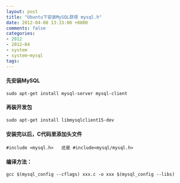 ```yaml
---
layout: post
title: "Ubuntu下安装MySQL获得 mysql.h"
date: 2012-04-08 13:33:00 +0800
comments: false
categories:
- 2012
- 2012~04
- system
- system~mysql
tags:
---
```

#### 先安装MySQL
```
sudo apt-get install mysql-server mysql-client
```
#### 再装开发包
```
sudo apt-get install libmysqlclient15-dev
```
#### 安装完以后，C代码里添加头文件
```
#include <mysql.h>   还是 #include<mysql/mysql.h>
```
#### 编译方法：
```
gcc $(mysql_config --cflags) xxx.c -o xxx $(mysql_config --libs)
```

